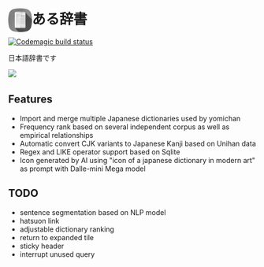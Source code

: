 <h1><img align="left" src="icon.png" width="48px">ある辞書</h1>

[![Codemagic build status](https://api.codemagic.io/apps/62d0c7c9b2128b2e5dbb1002/62d0c7c9b2128b2e5dbb1001/status_badge.svg)](https://codemagic.io/apps/62d0c7c9b2128b2e5dbb1002/62d0c7c9b2128b2e5dbb1001/latest_build) 

日本語辞書です

<img src="https://user-images.githubusercontent.com/14357110/180193393-b4178547-ada3-4fe8-bcbb-28ce752cdd46.png" width="300">

## Features
- Import and merge multiple Japanese dictionaries used by yomichan
- Frequency rank based on several independent corpus as well as empirical relationships
- Automatic convert CJK variants to Japanese Kanji based on Unihan data
- Regex and LIKE operator support based on Sqlite
- Icon generated by AI using "icon of a japanese dictionary in modern art" as prompt with Dalle-mini Mega model

## TODO
- sentence segmentation based on NLP model
- hatsuon link
- adjustable dictionary ranking
- return to expanded tile
- sticky header
- interrupt unused query
